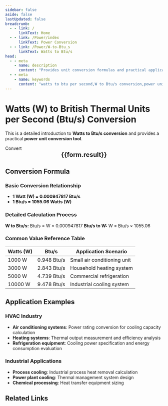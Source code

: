 ```yaml
---
sidebar: false
aside: false
lastUpdated: false
breadcrumb:
  - - link: /
      linkText: Home
  - - link: /Power/index
      linkText: Power Conversion
  - - link: /Power/W-to-Btu_s
      linkText: Watts to Btu/s
head:
  - - meta
    - name: description
      content: "Provides unit conversion formulas and practical application scenarios for Watts (W) to British thermal units per second (Btu/s)."
  - - meta
    - name: keywords
      content: "watts to btu per second,W to Btu/s conversion,power unit conversion formula,power unit conversion tool,refrigeration industry power units"
---
```

# Watts (W) to British Thermal Units per Second (Btu/s) Conversion

This is a detailed introduction to **Watts to Btu/s conversion** and provides a practical **power unit conversion tool**.

<script setup>
import { onMounted,reactive,inject ,ref  } from 'vue'
import { NButton,NForm ,NFormItem,NInput,NInputNumber,NSelect,NCard,useMessage ,NGrid ,NGi } from 'naive-ui'
import { defineClientComponent } from 'vitepress'
import { Power } from '../../files';
const convert = inject('convert')
const options =  [
  { "label": "Watts (W)","value": "W" },
  { "label": "British thermal units per second (Btu/s)","value": "Btu/s" }
];
const formRef = ref(null);
const rules = {
  number:{
    required: true,
    type: 'number',
    trigger: "blur",
    message: 'Please enter a number'
  },
  to:{
    required: true,
    trigger: "select",
    message: 'Please select conversion unit'
  },
  from:{
    required: true,
    trigger: "select",
    message: 'Please select source unit'
  }
}
const form = reactive({
  number:null,
  to:'',
  from:'',
  result:'',
  title:'Watts to Btu/s',
})
const convertHandler = (e) => {
   e.preventDefault();
  formRef.value?.validate((errors)=>{
    if (!errors) {
      form.result = `${form.number}${form.from} = ${convert(form.number).from(form.from).to(form.to)}${form.to}`
    }
  })
}
</script>

<n-card title="Watts (W) to Btu/s Converter" embedded :bordered="false" hoverable>
  <n-form size="large" :model="form" ref='formRef' :rules="rules">
    <n-form-item label="Value"  path="number">
      <n-input-number size="large" style="width:100%" :min="0" v-model:value="form.number"   placeholder="Enter the value to convert" />
    </n-form-item>
    <n-form-item label="From" path="from">
      <n-select  size="large" :options="options" v-model:value="form.from" placeholder="Select source unit" />
    </n-form-item>
    <n-form-item label="To" path="to">
      <n-select  size="large" :options="options" v-model:value="form.to" placeholder="Select conversion unit" />
    </n-form-item>
    <n-form-item>
      <n-button type="info" style="width:100%" @click="convertHandler">Convert</n-button>
    </n-form-item>
  </n-form>
  <n-card  embedded :bordered="false" hoverable>
    <div  style="text-align:center;font-size:20px;">
      <strong>{{form.result}}</strong>
    </div>
  </n-card>
</n-card>

## Conversion Formula

### Basic Conversion Relationship
- **1 Watt (W) = 0.000947817 Btu/s**
- **1 Btu/s = 1055.06 Watts (W)**

### Detailed Calculation Process
**W to Btu/s:** Btu/s = W × 0.000947817
**Btu/s to W:** W = Btu/s × 1055.06

### Common Value Reference Table
| Watts (W) | Btu/s | Application Scenario |
|-----------|-------|---------------------|
| 1000 W | 0.948 Btu/s | Small air conditioning unit |
| 3000 W | 2.843 Btu/s | Household heating system |
| 5000 W | 4.739 Btu/s | Commercial refrigeration |
| 10000 W | 9.478 Btu/s | Industrial cooling system |

## Application Examples

### HVAC Industry
- **Air conditioning systems**: Power rating conversion for cooling capacity calculation
- **Heating systems**: Thermal output measurement and efficiency analysis
- **Refrigeration equipment**: Cooling power specification and energy consumption evaluation

### Industrial Applications
- **Process cooling**: Industrial process heat removal calculation
- **Power plant cooling**: Thermal management system design
- **Chemical processing**: Heat transfer equipment sizing

## Related Links
<n-grid x-gap="12" :cols="2">
  <n-gi v-for="(file,index) in Power" :key="index">
    <n-card size="small" hoverable>
      <template #header>
        <a :href="file.link" style="text-decoration: none; color: inherit;">
          {{ file.title }}
        </a>
      </template>
    </n-card>
  </n-gi>
</n-grid>